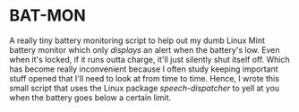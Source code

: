 # BAT-MON
A really tiny battery monitoring script to help out my dumb Linux Mint battery monitor which only _displays_ an alert when the battery's low. Even when it's locked, if it runs outta charge, it'll just silently shut itself off. Which has become really inconvenient because I often study keeping important stuff opened that I'll need to look at from time to time. Hence, I wrote this small script that uses the Linux package _speech-dispatcher_ to yell at you when the battery goes below a certain limit. 